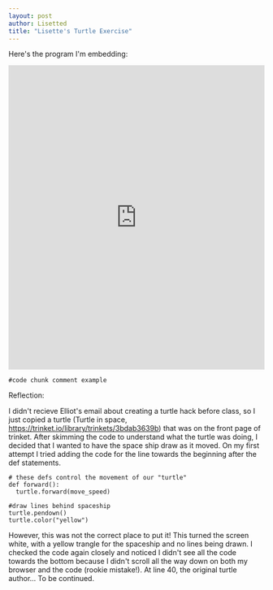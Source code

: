 ```yaml
---
layout: post
author: Lisetted
title: "Lisette's Turtle Exercise"
---
```


Here's the program I'm embedding:
<iframe src="https://trinket.io/embed/python/8eb5179d7f" width="100%" height="600" frameborder="0" marginwidth="0" marginheight="0" allowfullscreen></iframe>

```
#code chunk comment example

```
Reflection:

I didn't recieve Elliot's email about creating a turtle hack before class, so I just copied a turtle (Turtle in space, https://trinket.io/library/trinkets/3bdab3639b) that was on the front page of trinket. After skimming the code to understand what the turtle was doing, I decided that I wanted to have the space ship draw as it moved. On my first attempt I tried adding the code for the line towards the beginning after the def statements.

```
# these defs control the movement of our "turtle"
def forward():
  turtle.forward(move_speed)

#draw lines behind spaceship
turtle.pendown()
turtle.color("yellow")
```

However, this was not the correct place to put it! This turned the screen white, with a yellow trangle for the spaceship and no lines being drawn. I checked the code again closely and noticed I didn't see all the code towards the bottom because I didn't scroll all the way down on both my browser and the code (rookie mistake!). At line 40, the original turtle author... To be continued.
 
